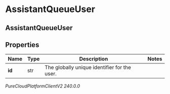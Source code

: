 # AssistantQueueUser

## AssistantQueueUser

## Properties

|Name | Type | Description | Notes|
|------------ | ------------- | ------------- | -------------|
| **id** | str | The globally unique identifier for the user. | |



_PureCloudPlatformClientV2 240.0.0_
